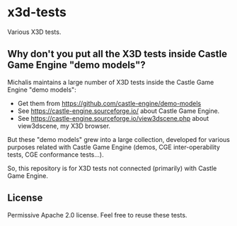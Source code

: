 # x3d-tests

Various X3D tests.

## Why don't you put all the X3D tests inside Castle Game Engine "demo models"?

Michalis maintains a large number of X3D tests inside the Castle Game Engine "demo models":

- Get them from https://github.com/castle-engine/demo-models
- See https://castle-engine.sourceforge.io/ about Castle Game Engine.
- See https://castle-engine.sourceforge.io/view3dscene.php about view3dscene, my X3D browser.

But these "demo models" grew into a large collection, developed for various purposes related with Castle Game Engine (demos, CGE inter-operability tests, CGE conformance tests...).

So, this repository is for X3D tests not connected (primarily) with Castle Game Engine.

## License

Permissive Apache 2.0 license. Feel free to reuse these tests.
